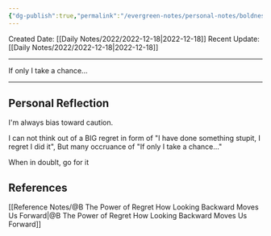 ```yaml
---
{"dg-publish":true,"permalink":"/evergreen-notes/personal-notes/boldness-regret/"}
---
```



Created Date: [[Daily Notes/2022/2022-12-18\|2022-12-18]]
Recent Update:  [[Daily Notes/2022/2022-12-18\|2022-12-18]]

---

If only I take a chance...

---
## Personal Reflection
I'm always bias toward caution. 

I can not think out of a BIG regret in form of "I have done something stupit, I regret I did it", But many occruance of "If only I take a chance..."

When in doublt, go for it






## References
[[Reference Notes/@B The Power of Regret How Looking Backward Moves Us Forward\|@B The Power of Regret How Looking Backward Moves Us Forward]]
